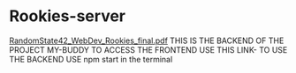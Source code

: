 # Rookies-server
[RandomState42_WebDev_Rookies_final.pdf](https://github.com/Ajitesh72/Rookies-server/files/10717097/RandomState42_WebDev_Rookies_final.pdf)
THIS IS THE BACKEND OF THE PROJECT MY-BUDDY
TO ACCESS THE FRONTEND USE THIS LINK-
TO USE THE BACKEND USE npm start in the terminal
